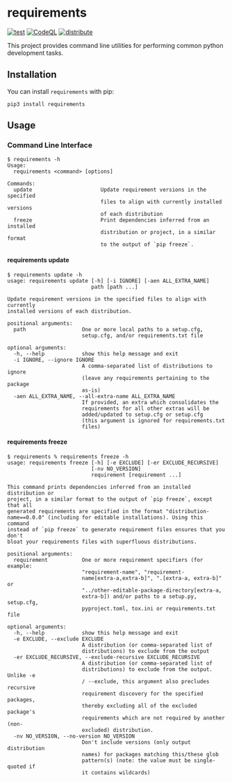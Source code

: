 # requirements

[![test](https://github.com/enorganic/requirements/actions/workflows/test.yml/badge.svg?branch=main)](https://github.com/enorganic/requirements/actions/workflows/test.yml)
[![CodeQL](https://github.com/enorganic/requirements/actions/workflows/codeql-analysis.yml/badge.svg?branch=main)](https://github.com/enorganic/requirements/actions/workflows/codeql-analysis.yml)
[![distribute](https://github.com/enorganic/requirements/actions/workflows/distribute.yml/badge.svg?branch=main)](https://github.com/enorganic/requirements/actions/workflows/distribute.yml)

This project provides command line utilities for performing common python
development tasks.

## Installation

You can install `requirements` with pip:

```shell
pip3 install requirements
```

## Usage

### Command Line Interface

```command prompt
$ requirements -h
Usage:
  requirements <command> [options]

Commands:
  update                      Update requirement versions in the specified
                              files to align with currently installed versions
                              of each distribution
  freeze                      Print dependencies inferred from an installed
                              distribution or project, in a similar format
                              to the output of `pip freeze`.
```

#### requirements update

```command prompt
$ requirements update -h
usage: requirements update [-h] [-i IGNORE] [-aen ALL_EXTRA_NAME]
                           path [path ...]

Update requirement versions in the specified files to align with currently
installed versions of each distribution.

positional arguments:
  path                  One or more local paths to a setup.cfg,
                        setup.cfg, and/or requirements.txt file

optional arguments:
  -h, --help            show this help message and exit
  -i IGNORE, --ignore IGNORE
                        A comma-separated list of distributions to ignore
                        (leave any requirements pertaining to the package
                        as-is)
  -aen ALL_EXTRA_NAME, --all-extra-name ALL_EXTRA_NAME
                        If provided, an extra which consolidates the
                        requirements for all other extras will be
                        added/updated to setup.cfg or setup.cfg
                        (this argument is ignored for requirements.txt
                        files)
```

#### requirements freeze

```command prompt
$ requirements % requirements freeze -h
usage: requirements freeze [-h] [-e EXCLUDE] [-er EXCLUDE_RECURSIVE]
                           [-nv NO_VERSION]
                           requirement [requirement ...]

This command prints dependencies inferred from an installed distribution or
project, in a similar format to the output of `pip freeze`, except that all
generated requirements are specified in the format "distribution-
name==0.0.0" (including for editable installations). Using this command
instead of `pip freeze` to generate requirement files ensures that you don't
bloat your requirements files with superfluous distributions.

positional arguments:
  requirement           One or more requirement specifiers (for example:
                        "requirement-name", "requirement-
                        name[extra-a,extra-b]", ".[extra-a, extra-b]" or
                        "../other-editable-package-directory[extra-a,
                        extra-b]) and/or paths to a setup.py, setup.cfg,
                        pyproject.toml, tox.ini or requirements.txt file

optional arguments:
  -h, --help            show this help message and exit
  -e EXCLUDE, --exclude EXCLUDE
                        A distribution (or comma-separated list of
                        distributions) to exclude from the output
  -er EXCLUDE_RECURSIVE, --exclude-recursive EXCLUDE_RECURSIVE
                        A distribution (or comma-separated list of
                        distributions) to exclude from the output. Unlike -e
                        / --exclude, this argument also precludes recursive
                        requirement discovery for the specified packages,
                        thereby excluding all of the excluded package's
                        requirements which are not required by another (non-
                        excluded) distribution.
  -nv NO_VERSION, --no-version NO_VERSION
                        Don't include versions (only output distribution
                        names) for packages matching this/these glob
                        pattern(s) (note: the value must be single-quoted if
                        it contains wildcards)
```

